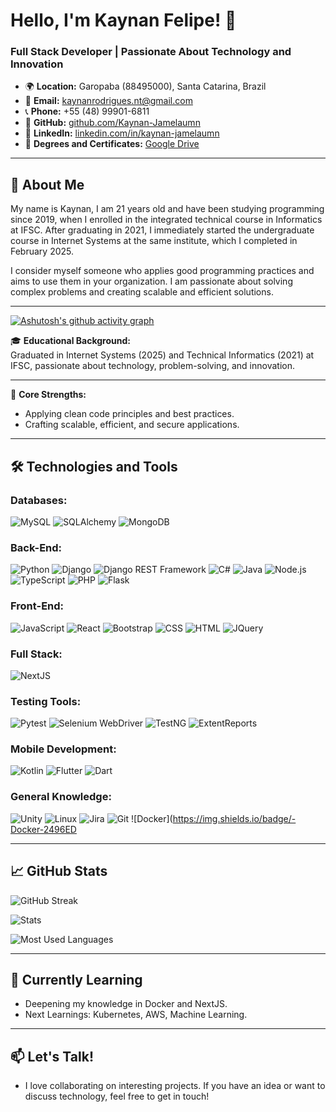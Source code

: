 # Hello, I'm Kaynan Felipe! 👋

### Full Stack Developer | Passionate About Technology and Innovation

- 🌍 **Location:** Garopaba (88495000), Santa Catarina, Brazil  
- 📧 **Email:** [kaynanrodrigues.nt@gmail.com](mailto:kaynanrodrigues.nt@gmail.com)  
- 📞 **Phone:** +55 (48) 99901-6811  
- 🔗 **GitHub:** [github.com/Kaynan-Jamelaumn](https://github.com/Kaynan-Jamelaumn)  
- 🔗 **LinkedIn:** [linkedin.com/in/kaynan-jamelaumn](https://linkedin.com/in/kaynan-jamelaumn)  
- 📜 **Degrees and Certificates:** [Google Drive](https://drive.google.com/drive/folders/1M2UT_YczLn26pKOXk7l8g7rHBGp5nI-E?usp=sharing)  

---

## 🚀 About Me

My name is Kaynan, I am 21 years old and have been studying programming since 2019, when I enrolled in the integrated technical course in Informatics at IFSC. After graduating in 2021, I immediately started the undergraduate course in Internet Systems at the same institute, which I completed in February 2025.

I consider myself someone who applies good programming practices and aims to use them in your organization. I am passionate about solving complex problems and creating scalable and efficient solutions.

---


[![Ashutosh's github activity graph](https://github-readme-activity-graph.vercel.app/graph?username=Kaynan-Jamelaumn&bg_color=030203&color=518ef0&line=36ba87&point=efe6e6&area=true&hide_border=true)](https://github.com/ashutosh00710/github-readme-activity-graph)


🎓 **Educational Background:**  
Graduated in Internet Systems (2025) and Technical Informatics (2021) at IFSC, passionate about technology, problem-solving, and innovation.


---

🌟 **Core Strengths:**  
- Applying clean code principles and best practices.  
- Crafting scalable, efficient, and secure applications.  


---


## 🛠️ Technologies and Tools


### Databases:  
![MySQL](https://img.shields.io/badge/-MySQL-4479A1?logo=mysql&logoColor=white) ![SQLAlchemy](https://img.shields.io/badge/-SQLAlchemy-333333?logo=sqlalchemy&logoColor=white) ![MongoDB](https://img.shields.io/badge/-MongoDB-47A248?logo=mongodb&logoColor=white)  

### Back-End:  
![Python](https://img.shields.io/badge/-Python-3776AB?logo=python&logoColor=white) ![Django](https://img.shields.io/badge/-Django-092E20?logo=django&logoColor=white) ![Django REST Framework](https://img.shields.io/badge/-Django%20REST%20Framework-092E20?logo=django&logoColor=white) ![C#](https://img.shields.io/badge/-C%23-239120?logo=c-sharp&logoColor=white) ![Java](https://img.shields.io/badge/-Java-007396?logo=java&logoColor=white) ![Node.js](https://img.shields.io/badge/-Node.js-339933?logo=node.js&logoColor=white) ![TypeScript](https://img.shields.io/badge/-TypeScript-3178C6?logo=typescript&logoColor=white) ![PHP](https://img.shields.io/badge/-PHP-777BB4?logo=php&logoColor=white) ![Flask](https://img.shields.io/badge/-Flask-000000?logo=flask&logoColor=white)  

### Front-End:  
![JavaScript](https://img.shields.io/badge/-JavaScript-F7DF1E?logo=javascript&logoColor=black) ![React](https://img.shields.io/badge/-React-61DAFB?logo=react&logoColor=black) ![Bootstrap](https://img.shields.io/badge/-Bootstrap-7952B3?logo=bootstrap&logoColor=white) ![CSS](https://img.shields.io/badge/-CSS-1572B6?logo=css3&logoColor=white) ![HTML](https://img.shields.io/badge/-HTML-E34F26?logo=html5&logoColor=white) ![JQuery](https://img.shields.io/badge/-JQuery-0769AD?logo=jquery&logoColor=white)  

### Full Stack:  
![NextJS](https://img.shields.io/badge/-NextJS-000000?logo=next.js&logoColor=white)  

### Testing Tools:  
![Pytest](https://img.shields.io/badge/-Pytest-0A9EDC?logo=pytest&logoColor=white) ![Selenium WebDriver](https://img.shields.io/badge/-Selenium%20WebDriver-43B02A?logo=selenium&logoColor=white) ![TestNG](https://img.shields.io/badge/-TestNG-333333?logo=testng&logoColor=white) ![ExtentReports](https://img.shields.io/badge/-ExtentReports-333333?logo=extentreports&logoColor=white)  

### Mobile Development:  
![Kotlin](https://img.shields.io/badge/-Kotlin-0095D5?logo=kotlin&logoColor=white) ![Flutter](https://img.shields.io/badge/-Flutter-02569B?logo=flutter&logoColor=white) ![Dart](https://img.shields.io/badge/-Dart-0175C2?logo=dart&logoColor=white)  

### General Knowledge:  
![Unity](https://img.shields.io/badge/-Unity-000000?logo=unity&logoColor=white) ![Linux](https://img.shields.io/badge/-Linux-FCC624?logo=linux&logoColor=black) ![Jira](https://img.shields.io/badge/-Jira-0052CC?logo=jira&logoColor=white) ![Git](https://img.shields.io/badge/-Git-F05032?logo=git&logoColor=white) ![Docker](https://img.shields.io/badge/-Docker-2496ED

---
## 📈 GitHub Stats

![GitHub Streak](https://github-readme-streak-stats.herokuapp.com/?user=Kaynan-Jamelaumn&theme=radical)

![Stats](https://github-readme-stats.vercel.app/api?username=Kaynan-Jamelaumn&show_icons=true&theme=radical)  

![Most Used Languages](https://github-readme-stats.vercel.app/api/top-langs/?username=Kaynan-Jamelaumn&layout=compact&theme=radical)  



---

## 🌱 Currently Learning

- Deepening my knowledge in Docker and NextJS.  
- Next Learnings: Kubernetes, AWS, Machine Learning.  

---

## 📫 Let's Talk!

- I love collaborating on interesting projects. If you have an idea or want to discuss technology, feel free to get in touch!
